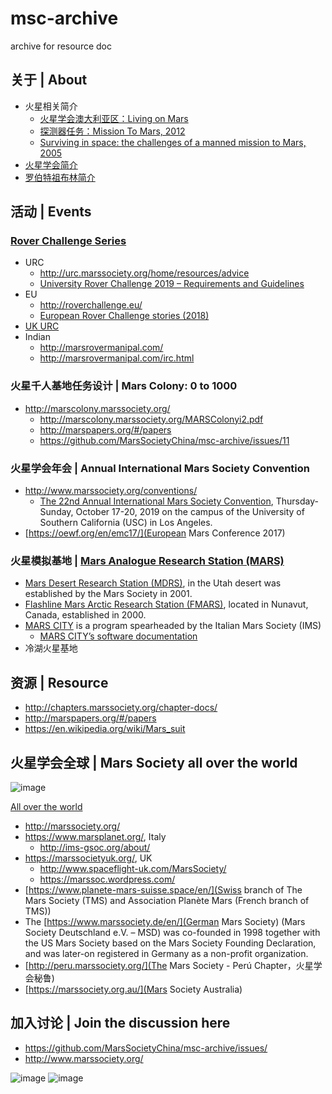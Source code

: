 # msc-archive
archive for resource doc

## 关于 | About

* 火星相关简介
  * [火星学会澳大利亚区：Living on Mars](https://marssociety.org.au/sites/default/files/library/Living_on_Mars.ppt)
  * [探测器任务：Mission To Mars, 2012](https://www.millermicro.com/MissionToMars.ppt)
  * [Surviving in space: the challenges of a manned mission to  Mars, 2005](http://personalpages.to.infn.it/~solano/WWW/spazio/)
* [火星学会简介](https://github.com/MarsSocietyChina/msc-archive/issues/9)
* [罗伯特祖布林简介](https://github.com/MarsSocietyChina/msc-archive/blob/master/%E7%BD%97%E4%BC%AF%E7%89%B9%C2%B7%E7%A5%96%E6%9F%8F%E6%9E%97%E5%8D%9A%E5%A3%AB-Dr.RobertZubrin-%E7%AE%80%E4%BB%8B.md)

## 活动 | Events

### [Rover Challenge Series](http://rcs.marssociety.org)

* URC
  * http://urc.marssociety.org/home/resources/advice
  * [University Rover Challenge 2019 – Requirements and Guidelines](https://7aec5dcb-a-3f6a8980-s-sites.googlegroups.com/a/marssociety.org/urc/files/University%20Rover%20Challenge%20Rules%202019.pdf?attachauth=ANoY7conR15HAcWNWiLdPu_LSrMiUbTGrhhHMCLkQo1PTx_7U1jWPRpIZfKzKwDMStd8IG6mqoOUlrQQDkqZKT-nXO8Ji4tADgLs3Eg96Ccbsp__A4US3MoQFuLKjyJWyRopoSAxSShFKvy95cvsOWklvMYu_QmofNghw0B9qb9vXrnIRfu_pfuQ66L2Z26THCsz234TuEV2JzLKJTPBXtSIhqRQ2cbSAEDYghCUjUKkSdFEJDBQkf-1efaZQS3uocW-1ETVbUIy&attredirects=0)
* EU
  * http://roverchallenge.eu/
  * [European Rover Challenge stories (2018)](https://www.youtube.com/watch?v=DwlhqijfDC4)
* [UK URC](https://marssoc.wordpress.com/ukurc/about-ukurc/)
* Indian
  * http://marsrovermanipal.com/
  * http://marsrovermanipal.com/irc.html

### 火星千人基地任务设计 | Mars Colony: 0 to 1000

* http://marscolony.marssociety.org/
  * http://marscolony.marssociety.org/MARSColonyi2.pdf
  * http://marspapers.org/#/papers
  * https://github.com/MarsSocietyChina/msc-archive/issues/11

### 火星学会年会 | Annual International Mars Society Convention

* http://www.marssociety.org/conventions/
  * [The 22nd Annual International Mars Society Convention](http://www.marssociety.org/conventions/2019/), Thursday-Sunday, October 17-20, 2019 on the campus of the University of Southern California (USC) in Los Angeles.
* [https://oewf.org/en/emc17/](European Mars Conference 2017)
  
### 火星模拟基地 | [Mars Analogue Research Station (MARS)](https://en.wikipedia.org/wiki/Mars_Analogue_Research_Station_Program)

* [Mars Desert Research Station (MDRS)](http://mdrs.marssociety.org/), in the Utah desert was established by the Mars Society in 2001.
* [Flashline Mars Arctic Research Station (FMARS)](http://fmars.marssociety.org/), located in Nunavut, Canada, established in 2000.
* [MARS CITY](https://www.mars-city.org/) is a program spearheaded by the Italian Mars Society (IMS)
  * [MARS CITY’s software documentation](https://marscity.readthedocs.io/en/latest/)
* 冷湖火星基地

## 资源 | Resource

* http://chapters.marssociety.org/chapter-docs/
* http://marspapers.org/#/papers
* https://en.wikipedia.org/wiki/Mars_suit

## 火星学会全球 | Mars Society all over the world

![image](https://user-images.githubusercontent.com/1320252/54231584-c0b93780-4543-11e9-8d09-ee64e0780236.png)

[All over the world](http://chapters.marssociety.org/)
* http://marssociety.org/
* https://www.marsplanet.org/, Italy
  * http://ims-gsoc.org/about/
* https://marssocietyuk.org/, UK
  * http://www.spaceflight-uk.com/MarsSociety/
  * https://marssoc.wordpress.com/
* [https://www.planete-mars-suisse.space/en/](Swiss branch of The Mars Society (TMS) and Association Planète Mars (French branch of TMS))
* The [https://www.marssociety.de/en/](German Mars Society) (Mars Society Deutschland e.V. – MSD) was co-founded in 1998 together with the US Mars Society based on the Mars Society Founding Declaration, and was later-on registered  in Germany as a non-profit organization.
* [http://peru.marssociety.org/](The Mars Society - Perú Chapter，火星学会秘鲁)
* [https://marssociety.org.au/](Mars Society Australia)

## 加入讨论 | Join the discussion here
* https://github.com/MarsSocietyChina/msc-archive/issues/
* http://www.marssociety.org/

![image](https://user-images.githubusercontent.com/1320252/51013779-4ef25b00-159f-11e9-8a84-129c039a5507.png)
![image](https://user-images.githubusercontent.com/1320252/51014364-36377480-15a2-11e9-9724-0ad7bb585856.png)
